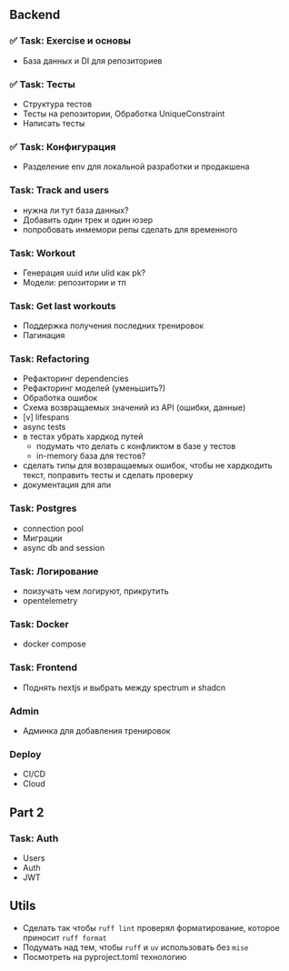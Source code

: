 ## Backend
### ✅ Task: Exercise и основы
- База данных и DI для репозиториев

### ✅ Task: Тесты
- Структура тестов
- Тесты на репозитории, Обработка UniqueConstraint
- Написать тесты

### ✅ Task: Конфигурация
- Разделение env для локальной разработки и продакшена

### Task: Track and users
- нужна ли тут база данных? 
- Добавить один трек и один юзер
- попробовать инмемори репы сделать для временного

### Task: Workout 
- Генерация uuid или ulid как pk?
- Модели: репозитории и тп


### Task: Get last workouts
- Поддержка получения последних тренировок
- Пагинация


### Task: Refactoring
- Рефакторинг dependencies
- Рефакторинг моделей (уменьшить?)
- Обработка ошибок
- Схема возвращаемых значений из API (ошибки, данные)
- [v] lifespans
- async tests
- в тестах убрать хардкод путей
    - подумать что делать с конфликтом в базе у тестов
    - in-memory база для тестов?
- сделать типы для возвращаемых ошибок, чтобы не хардкодить текст, поправить тесты и сделать проверку
- документация для апи


### Task: Postgres
- connection pool
- Миграции
- async db and session

### Task: Логирование
- поизучать чем логируют, прикрутить
- opentelemetry

### Task: Docker
- docker compose

### Task: Frontend
- Поднять nextjs и выбрать между spectrum и shadcn

### Admin
- Админка для добавления тренировок

### Deploy
- CI/CD
- Cloud

## Part 2

### Task: Auth
- Users
- Auth
- JWT

###

## Utils
- Сделать так чтобы `ruff lint` проверял форматирование, которое приносит `ruff format`
- Подумать над тем, чтобы `ruff` и `uv` использовать без `mise`
- Посмотреть на pyproject.toml технологию
